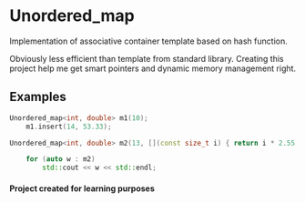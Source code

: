 # Unordered_map
Implementation of associative container template based on hash function.

Obviously less efficient than template from standard library. Creating this project help me get smart pointers and dynamic memory management right.

## Examples
~~~C++ 
Unordered_map<int, double> m1(10);
	m1.insert(14, 53.33);
~~~
~~~C++ 
Unordered_map<int, double> m2(13, [](const size_t i) { return i * 2.55; });

	for (auto w : m2)
		std::cout << w << std::endl;
~~~
#### Project created for learning purposes
